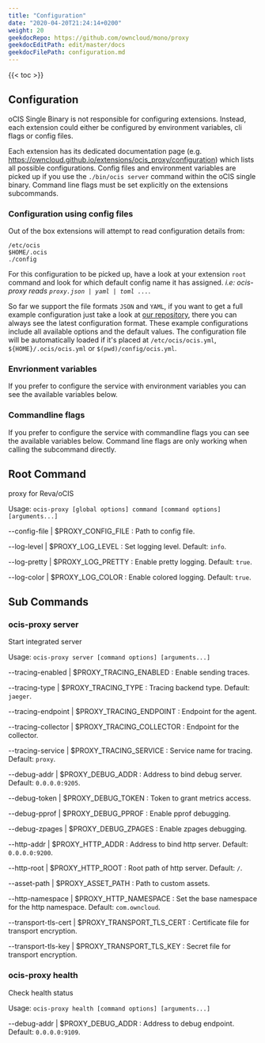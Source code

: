```yaml
---
title: "Configuration"
date: "2020-04-20T21:24:14+0200"
weight: 20
geekdocRepo: https://github.com/owncloud/mono/proxy
geekdocEditPath: edit/master/docs
geekdocFilePath: configuration.md
---
```


{{< toc >}}

## Configuration

oCIS Single Binary is not responsible for configuring extensions. Instead, each extension could either be configured by environment variables, cli flags or config files.

Each extension has its dedicated documentation page (e.g. https://owncloud.github.io/extensions/ocis_proxy/configuration) which lists all possible configurations. Config files and environment variables are picked up if you use the `./bin/ocis server` command within the oCIS single binary. Command line flags must be set explicitly on the extensions subcommands.

### Configuration using config files

Out of the box extensions will attempt to read configuration details from:

```console
/etc/ocis
$HOME/.ocis
./config
```

For this configuration to be picked up, have a look at your extension `root` command and look for which default config name it has assigned. *i.e: ocis-proxy reads `proxy.json | yaml | toml ...`*.

So far we support the file formats `JSON` and `YAML`, if you want to get a full example configuration just take a look at [our repository](https://github.com/owncloud/ocis/tree/master/config), there you can always see the latest configuration format. These example configurations include all available options and the default values. The configuration file will be automatically loaded if it's placed at `/etc/ocis/ocis.yml`, `${HOME}/.ocis/ocis.yml` or `$(pwd)/config/ocis.yml`.

### Envrionment variables

If you prefer to configure the service with environment variables you can see the available variables below.

### Commandline flags

If you prefer to configure the service with commandline flags you can see the available variables below. Command line flags are only working when calling the subcommand directly.

## Root Command

proxy for Reva/oCIS

Usage: `ocis-proxy [global options] command [command options] [arguments...]`

--config-file | $PROXY_CONFIG_FILE
: Path to config file.

--log-level | $PROXY_LOG_LEVEL
: Set logging level. Default: `info`.

--log-pretty | $PROXY_LOG_PRETTY
: Enable pretty logging. Default: `true`.

--log-color | $PROXY_LOG_COLOR
: Enable colored logging. Default: `true`.

## Sub Commands

### ocis-proxy server

Start integrated server

Usage: `ocis-proxy server [command options] [arguments...]`

--tracing-enabled | $PROXY_TRACING_ENABLED
: Enable sending traces.

--tracing-type | $PROXY_TRACING_TYPE
: Tracing backend type. Default: `jaeger`.

--tracing-endpoint | $PROXY_TRACING_ENDPOINT
: Endpoint for the agent.

--tracing-collector | $PROXY_TRACING_COLLECTOR
: Endpoint for the collector.

--tracing-service | $PROXY_TRACING_SERVICE
: Service name for tracing. Default: `proxy`.

--debug-addr | $PROXY_DEBUG_ADDR
: Address to bind debug server. Default: `0.0.0.0:9205`.

--debug-token | $PROXY_DEBUG_TOKEN
: Token to grant metrics access.

--debug-pprof | $PROXY_DEBUG_PPROF
: Enable pprof debugging.

--debug-zpages | $PROXY_DEBUG_ZPAGES
: Enable zpages debugging.

--http-addr | $PROXY_HTTP_ADDR
: Address to bind http server. Default: `0.0.0.0:9200`.

--http-root | $PROXY_HTTP_ROOT
: Root path of http server. Default: `/`.

--asset-path | $PROXY_ASSET_PATH
: Path to custom assets.

--http-namespace | $PROXY_HTTP_NAMESPACE
: Set the base namespace for the http namespace. Default: `com.owncloud`.

--transport-tls-cert | $PROXY_TRANSPORT_TLS_CERT
: Certificate file for transport encryption.

--transport-tls-key | $PROXY_TRANSPORT_TLS_KEY
: Secret file for transport encryption.

### ocis-proxy health

Check health status

Usage: `ocis-proxy health [command options] [arguments...]`

--debug-addr | $PROXY_DEBUG_ADDR
: Address to debug endpoint. Default: `0.0.0.0:9109`.


